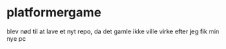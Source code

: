 # platformergame
blev nød til at lave et nyt repo, da det gamle ikke ville virke efter jeg fik min nye pc
